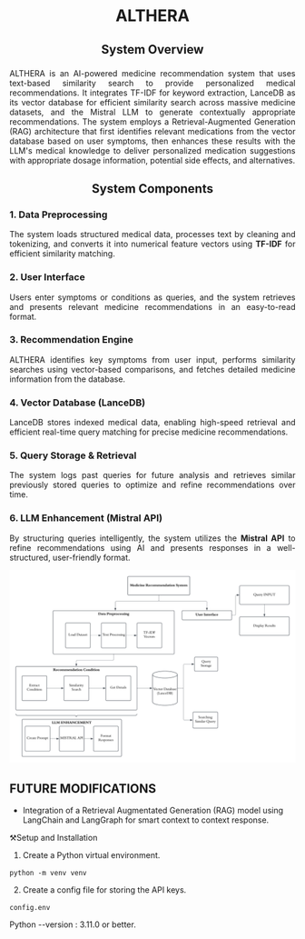 <h1><p align="center">ALTHERA</p></h1>

<h2><p align="center">System Overview</p></h2>
<p align="justify">ALTHERA is an AI-powered medicine recommendation system that uses text-based similarity search to provide personalized medical recommendations. It integrates TF-IDF for keyword extraction, LanceDB as its vector database for efficient similarity search across massive medicine datasets, and the Mistral LLM to generate contextually appropriate recommendations. The system employs a Retrieval-Augmented Generation (RAG) architecture that first identifies relevant medications from the vector database based on user symptoms, then enhances these results with the LLM's medical knowledge to deliver personalized medication suggestions with appropriate dosage information, potential side effects, and alternatives.</p>

<h2><p align="center">System Components</p></h2>

<h3><p align="justify">1. Data Preprocessing</p></h3>
<p align="justify">The system loads structured medical data, processes text by cleaning and tokenizing, and converts it into numerical feature vectors using <strong>TF-IDF</strong> for efficient similarity matching.</p>

<h3><p align="justify">2. User Interface</p></h3>
<p align="justify">Users enter symptoms or conditions as queries, and the system retrieves and presents relevant medicine recommendations in an easy-to-read format.</p>

<h3><p align="justify">3. Recommendation Engine</p></h3>
<p align="justify">ALTHERA identifies key symptoms from user input, performs similarity searches using vector-based comparisons, and fetches detailed medicine information from the database.</p>

<h3><p align="justify">4. Vector Database (LanceDB)</p></h3>
<p align="justify">LanceDB stores indexed medical data, enabling high-speed retrieval and efficient real-time query matching for precise medicine recommendations.</p>

<h3><p align="justify">5. Query Storage & Retrieval</p></h3>
<p align="justify">The system logs past queries for future analysis and retrieves similar previously stored queries to optimize and refine recommendations over time.</p>

<h3><p align="justify">6. LLM Enhancement (Mistral API)</p></h3>
<p align="justify">By structuring queries intelligently, the system utilizes the <strong>Mistral API</strong> to refine recommendations using AI and presents responses in a well-structured, user-friendly format.</p>



<img src = 'Readme Pics/LLM Architecture.jpg'>

<h2>FUTURE MODIFICATIONS</h2>

- Integration of a Retrieval Augmentated Generation (RAG) model using LangChain and LangGraph for smart context to context response.


⚒️Setup and Installation
1. Create a Python virtual environment.
```
python -m venv venv
```
2. Create a config file for storing the API keys.
```
config.env
```

Python --version : 3.11.0 or better.




